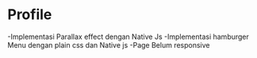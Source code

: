 # Profile

-Implementasi Parallax effect dengan Native Js
-Implementasi hamburger Menu dengan plain css dan Native js
-Page Belum responsive
